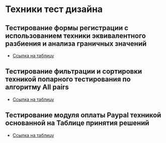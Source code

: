 
# Техники тест дизайна

## Тестирование формы регистрации с использованием техники эквивалентного разбиения и анализа граничных значений
- [Ссылка на таблицу](https://docs.google.com/spreadsheets/d/1f8b8YI0EmMPNrgPqRiC0Xaf-pja-eY14UeDMACox15A/edit?usp=sharing)

## Тестирование фильтрации и сортировки техникой попарного тестирования по алгоритму All pairs
- [Ссылка на таблицу](https://docs.google.com/spreadsheets/d/1vDKhaggRIJeae25rD9iNbui4QnIHKXBTT741ZMDwafY/edit?usp=sharing)

## Тестирование модуля оплаты Paypal техникой основанной на Таблице принятия решений
- [Ссылка на таблицу](https://docs.google.com/spreadsheets/d/1hb-vnB_R6_kQ3bBT7sybaqXod7hV8D7SVkJTHDEr7qY/edit?usp=sharing)
